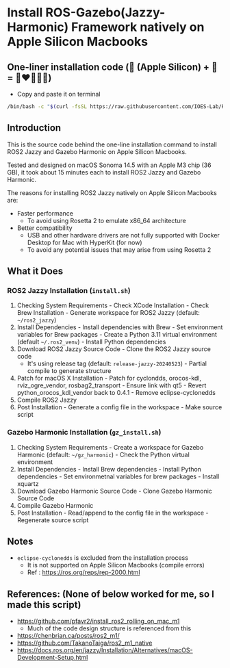 # Install ROS-Gazebo(Jazzy-Harmonic) Framework natively on Apple Silicon Macbooks

## One-liner installation code (🍎 (Apple Silicon) + 🤖 = 🚀❤️🤩🎉🥳)
- Copy and paste it on terminal

```bash
/bin/bash -c "$(curl -fsSL https://raw.githubusercontent.com/IOES-Lab/ROS2_Jazzy_MacOS_Native_AppleSilicon/main/install.sh)"
```

## Introduction
This is the source code behind the one-line installation command to install ROS2 Jazzy and Gazebo Harmonic on Apple Silicon Macbooks.

Tested and designed on macOS Sonoma 14.5 with an Apple M3 chip (36 GB), it took about 15 minutes each to install ROS2 Jazzy and Gazebo Harmonic.

The reasons for installing ROS2 Jazzy natively on Apple Silicon Macbooks are:
- Faster performance
  - To avoid using Rosetta 2 to emulate x86_64 architecture
- Better compatibility
  - USB and other hardware drivers are not fully supported with Docker Desktop for Mac with HyperKit (for now)
  - To avoid any potential issues that may arise from using Rosetta 2

## What it Does
### ROS2 Jazzy Installation (`install.sh`)
  1. Checking System Requirements
    - Check XCode Installation
    - Check Brew Installation
    - Generate workspace for ROS2 Jazzy (default: `~/ros2_jazzy`)
  2. Install Dependencies
    - Install dependencies with Brew
    - Set environment variables for Brew packages
    - Create a Python 3.11 virtual environment (default `~/.ros2_venv`)
    - Install Python dependencies
  3. Download ROS2 Jazzy Source Code
    - Clone the ROS2 Jazzy source code
      - It's using release tag (default: `release-jazzy-20240523`)
    - Partial compile to generate structure
  4. Patch for macOS X Installation
    - Patch for cyclondds, orocos-kdl, rviz_ogre_vendor, rosbag2_transport
    - Ensure link with qt5
    - Revert python_orocos_kdl_vendor back to 0.4.1
    - Remove eclipse-cyclonedds
  5. Compile ROS2 Jazzy
  6. Post Installation
    - Generate a config file in the workspace
    - Make source script
### Gazebo Harmonic Installation (`gz_install.sh`)
  1. Checking System Requirements
    - Create a workspace for Gazebo Harmonic (default: `~/gz_harmonic`)
    - Check the Python virtual environment
  2. Install Dependencies
    - Install Brew dependencies
    - Install Python dependencies
    - Set environmetnal variables for brew packages
    - Install xquartz
  3. Download Gazebo Harmonic Source Code
    - Clone Gazebo Harmonic Source Code
  4. Compile Gazebo Harmonic
  5. Post Installation
    - Read/append to the config file in the workspace
    - Regenerate source script

## Notes
- `eclipse-cyclonedds` is excluded from the installation process
  - It is not supported on Apple Silicon Macbooks (compile errors)
  - Ref : https://ros.org/reps/rep-2000.html

## References: (None of below worked for me, so I made this script)
- https://github.com/pfavr2/install_ros2_rolling_on_mac_m1
  - Much of the code design structure is referenced from this
- https://chenbrian.ca/posts/ros2_m1/
- https://github.com/TakanoTaiga/ros2_m1_native
- https://docs.ros.org/en/jazzy/Installation/Alternatives/macOS-Development-Setup.html
